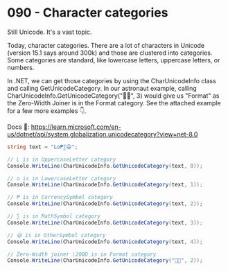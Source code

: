 # 090 - Character categories #

Still Unicode. It's a vast topic.

Today, character categories. There are a lot of characters in Unicode (version 15.1 says around 300k) and those are clustered into categories. Some categories are standard, like lowercase letters, uppercase letters, or numbers.

In .NET, we can get those categories by using the CharUnicodeInfo class and calling GetUnicodeCategory. In our astronaut example, calling CharUnicodeInfo.GetUnicodeCategory("👨‍🚀", 3) would give us "Format" as the Zero-Width Joiner is in the Format category. See the attached example for a few more examples 👇.

Docs 📑: https://learn.microsoft.com/en-us/dotnet/api/system.globalization.unicodecategory?view=net-8.0

```csharp
string text = "Lo₱∑😃";

// L is in UppercaseLetter category
Console.WriteLine(CharUnicodeInfo.GetUnicodeCategory(text, 0));

// o is in LowercaseLetter category
Console.WriteLine(CharUnicodeInfo.GetUnicodeCategory(text, 1));

// ₱ is in CurrencySymbol category
Console.WriteLine(CharUnicodeInfo.GetUnicodeCategory(text, 2));

// ∑ is in MathSymbol category
Console.WriteLine(CharUnicodeInfo.GetUnicodeCategory(text, 3));

// 😃 is in OtherSymbol category
Console.WriteLine(CharUnicodeInfo.GetUnicodeCategory(text, 4));

// Zero-Width joiner \200D is in Format category
Console.WriteLine(CharUnicodeInfo.GetUnicodeCategory("👩‍🚀", 2));
```